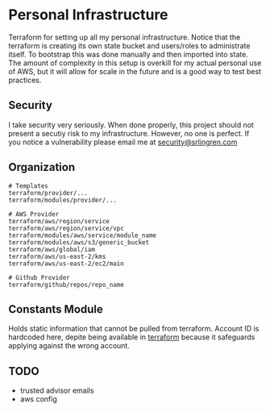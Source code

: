 # Personal Infrastructure

Terraform for setting up all my personal infrastructure. Notice that the terraform is creating its own state
bucket and users/roles to administrate itself. To bootstrap this was done manually and then imported
into state. The amount of complexity in this setup is overkill for my actual personal use of AWS, but
it will allow for scale in the future and is a good way to test best practices.

## Security

I take security very seriously. When done properly, this project should not present a secutiy risk
to my infrastructure. However, no one is perfect. If you notice a vulnerability please email me at
security@srlingren.com

## Organization

```console
# Templates
terraform/provider/...
terraform/modules/provider/...

# AWS Provider
terraform/aws/region/service
terraform/aws/region/service/vpc
terraform/modules/aws/service/module_name
terraform/modules/aws/s3/generic_bucket
terraform/aws/global/iam
terraform/aws/us-east-2/kms
terraform/aws/us-east-2/ec2/main

# Github Provider
terraform/github/repos/repo_name
```

## Constants Module

Holds static information that cannot be pulled from terraform.
Account ID is hardcoded here, depite being available in [terraform](https://www.terraform.io/docs/providers/aws/d/caller_identity.html)
because it safeguards applying against the wrong account.

## TODO

- trusted advisor emails
- aws config
